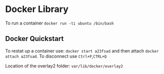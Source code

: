 # Docker Library
To run a container `docker run -ti ubuntu /bin/bash`

## Docker Quickstart
To restat up a container use: `docker start a23fsad` and then attach `docker attach a23fsad`. To disconnect use `Ctrl+P`,`CTRL+Q`

Location of the overlay2 folder: `var/lib/docker/overlay2`
